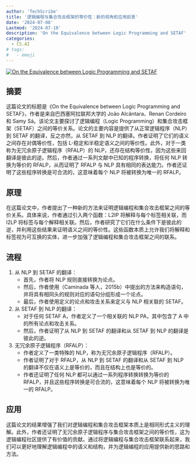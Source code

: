 ```yaml
---
author: 'TechScribe'
title: '逻辑编程与集合攻击框架的等价性：新的视角和应用前景'
date: '2024-07-08'
Lastmod: '2024-07-10'
description: 'On the Equivalence between Logic Programming and SETAF'
categories:
  - CS.AI
# tags:
#   - emoji
---
```


[![On the Equivalence between Logic Programming and SETAF](https://arxiv-research-1301205113.cos.ap-guangzhou.myqcloud.com/images/2407.05538v1.pdf_0.jpg)](https://arxiv.org/abs/2407.05538v1)

## 摘要

这篇论文的标题是《On the Equivalence between Logic Programming and SETAF》，作者是来自巴西塞阿拉联邦大学的 João Alcântara、Renan Cordeiro 和 Samy Sá。该论文主要探讨了逻辑编程（Logic Programming）和集合攻击框架（SETAF）之间的等价关系。论文的主要内容是提供了从正常逻辑程序（NLP）到 SETAF 的翻译，反之亦然，从 SETAF 到 NLP 的翻译。作者证明了它们的语义之间存在对偶等价性，包括 L-稳定和半稳定语义之间的等价性。此外，对于一类称为无冗余原子逻辑程序（RFALP）的 NLP，还存在结构等价性，因为这些来回翻译是彼此的逆。然后，作者通过一系列文献中已知的程序转换，将任何 NLP 转换为等价的 RFALP，从而证明了 RFALP 与 NLP 具有相同的表达能力。作者还证明了这些程序转换是可合流的，这意味着每个 NLP 将被转换为唯一的 RFALP。<!--more-->

## 原理

在这篇论文中，作者提出了一种新的方法来证明逻辑编程和集合攻击框架之间的等价关系。具体来说，作者通过引入两个函数：L2IP 将解释与每个标签相关联，而 I2LP 将标签与每个解释相关联。然后，作者研究了它们在什么条件下是彼此的逆，并利用这些结果来证明语义之间的等价性。这些函数本质上允许我们将解释和标签视为可互换的实体，进一步加强了逻辑编程和集合攻击框架之间的联系。

## 流程

1. 从 NLP 到 SETAF 的翻译：
    - 首先，作者将 NLP 规则直接转换为论点。
    - 然后，作者使用（Caminada 等人，2015b）中提出的方法来构造语句，并将具有相同头的规则对应的语句分组形成一个论点。
    - 最后，作者使用定义的论点和攻击关系来定义与 NLP 相关联的 SETAF。
2. 从 SETAF 到 NLP 的翻译：
    - 对于任何 SETAF A，作者定义了一个相关联的 NLP PA，其中包含了 A 中的所有论点和攻击关系。
    - 然后，作者证明了从 NLP 到 SETAF 的翻译和从 SETAF 到 NLP 的翻译是彼此的逆。
3. 无冗余原子逻辑程序（RFALP）：
    - 作者定义了一类特殊的 NLP，称为无冗余原子逻辑程序（RFALP）。
    - 作者证明了对于 RFALP，从 NLP 到 SETAF 的翻译和从 SETAF 到 NLP 的翻译不仅在语义上是等价的，而且在结构上也是等价的。
    - 作者还证明了任何 NLP 都可以通过一系列程序转换转换为等价的 RFALP，并且这些程序转换是可合流的，这意味着每个 NLP 将被转换为唯一的 RFALP。

## 应用

这篇论文的结果增强了我们对逻辑编程和集合攻击框架本质上是相同形式主义的理解。此外，作者还证明了无冗余原子逻辑程序与集合攻击框架之间的等价性，这为逻辑编程社区提供了有价值的贡献。通过将逻辑编程与集合攻击框架联系起来，我们可以更好地理解逻辑编程中的语义和结构，并为逻辑编程的应用提供新的思路和方法。